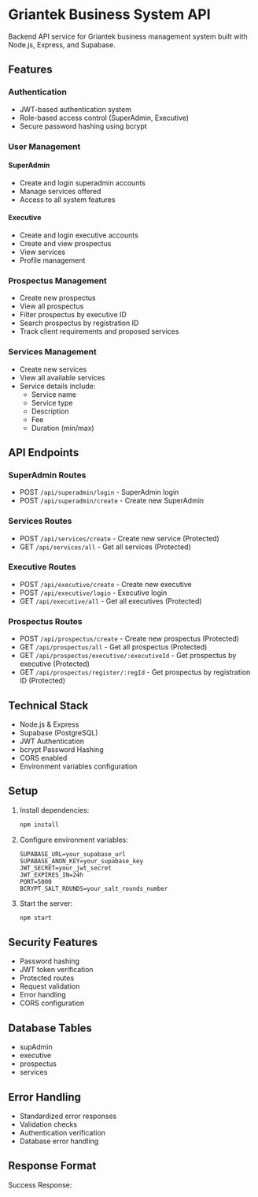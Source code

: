 # Griantek Business System API

Backend API service for Griantek business management system built with Node.js, Express, and Supabase.

## Features

### Authentication
- JWT-based authentication system
- Role-based access control (SuperAdmin, Executive)
- Secure password hashing using bcrypt

### User Management
#### SuperAdmin
- Create and login superadmin accounts
- Manage services offered
- Access to all system features

#### Executive
- Create and login executive accounts
- Create and view prospectus
- View services
- Profile management

### Prospectus Management
- Create new prospectus
- View all prospectus
- Filter prospectus by executive ID
- Search prospectus by registration ID
- Track client requirements and proposed services

### Services Management
- Create new services
- View all available services
- Service details include:
  - Service name
  - Service type
  - Description
  - Fee
  - Duration (min/max)

## API Endpoints

### SuperAdmin Routes
- POST `/api/superadmin/login` - SuperAdmin login
- POST `/api/superadmin/create` - Create new SuperAdmin

### Services Routes
- POST `/api/services/create` - Create new service (Protected)
- GET `/api/services/all` - Get all services (Protected)

### Executive Routes
- POST `/api/executive/create` - Create new executive
- POST `/api/executive/login` - Executive login
- GET `/api/executive/all` - Get all executives (Protected)

### Prospectus Routes
- POST `/api/prospectus/create` - Create new prospectus (Protected)
- GET `/api/prospectus/all` - Get all prospectus (Protected)
- GET `/api/prospectus/executive/:executiveId` - Get prospectus by executive (Protected)
- GET `/api/prospectus/register/:regId` - Get prospectus by registration ID (Protected)

## Technical Stack
- Node.js & Express
- Supabase (PostgreSQL)
- JWT Authentication
- bcrypt Password Hashing
- CORS enabled
- Environment variables configuration

## Setup
1. Install dependencies:
   ```bash
   npm install
   ```

2. Configure environment variables:
   ```env
   SUPABASE_URL=your_supabase_url
   SUPABASE_ANON_KEY=your_supabase_key
   JWT_SECRET=your_jwt_secret
   JWT_EXPIRES_IN=24h
   PORT=5000
   BCRYPT_SALT_ROUNDS=your_salt_rounds_number
   ```

3. Start the server:
   ```bash
   npm start
   ```

## Security Features
- Password hashing
- JWT token verification
- Protected routes
- Request validation
- Error handling
- CORS configuration

## Database Tables
- supAdmin
- executive
- prospectus
- services

## Error Handling
- Standardized error responses
- Validation checks
- Authentication verification
- Database error handling

## Response Format
Success Response:
